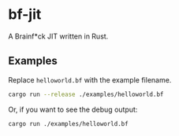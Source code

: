 # bf-jit

A Brainf\*ck JIT written in Rust.

## Examples

Replace `helloworld.bf` with the example filename.

```sh
cargo run --release ./examples/helloworld.bf
```

Or, if you want to see the debug output:

```sh
cargo run ./examples/helloworld.bf
```
